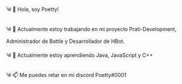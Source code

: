 ༄ 👋 Hola, soy Poetty!

༄ 👀 Actualmente estoy trabajando en mi proyecto Prati-Development, Administrador de Battle y Desarrollador de HBot.

༄ 🌱 Actualmente estoy aprendiendo Java, JavaScript y C++

༄ 📫 Me puedes retar en mi discord Poetty#0001

<!---
Poeetty/Poeetty is a ✨ special ✨ repository because its `README.md` (this file) appears on your GitHub profile.
You can click the Preview link to take a look at your changes.
--->
